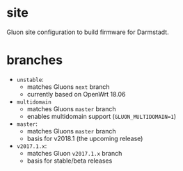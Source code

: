 site
=========

Gluon site configuration to build firmware for Darmstadt.

branches
========

* `unstable`: 
    * matches Gluons `next` branch
    * currently based on OpenWrt 18.06
* `multidomain`
    * matches Gluons `master` branch
    * enables multidomain support (`GLUON_MULTIDOMAIN=1`)
* `master`: 
    * matches Gluons `master` branch
    * basis for v2018.1 (the upcoming release)
* `v2017.1.x`:
    * matches Gluon `v2017.1.x` branch
    * basis for stable/beta releases

